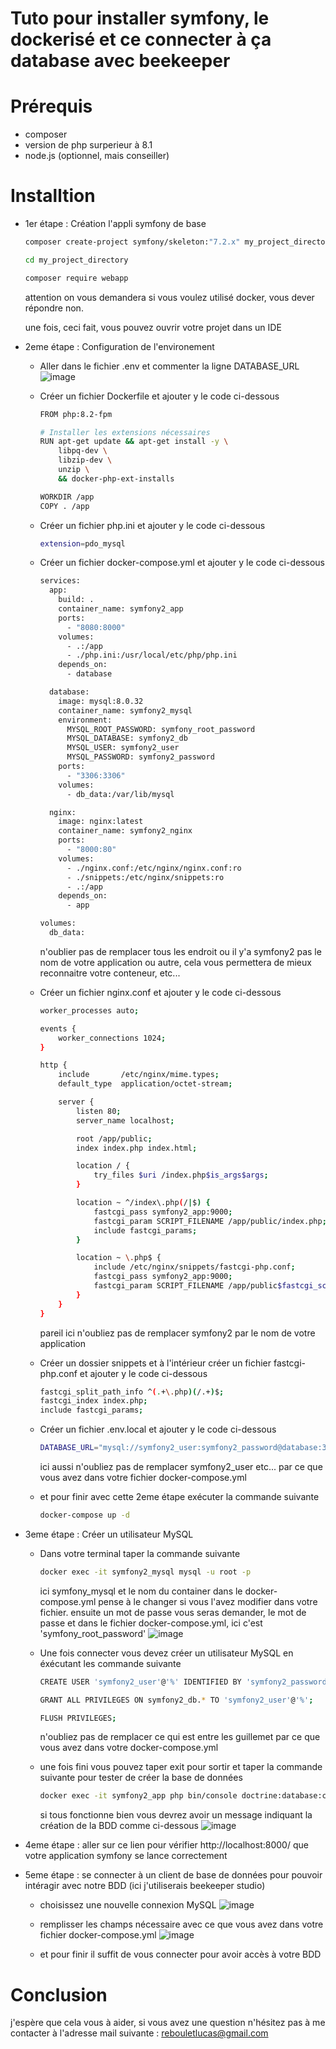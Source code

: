 # Tuto pour installer symfony, le dockerisé et ce connecter à ça database avec beekeeper

# Prérequis
  - composer
  - version de php surperieur à 8.1
  - node.js (optionnel, mais conseiller)

# Installtion

  - 1er étape : Création l'appli symfony de base

    ```bash
    composer create-project symfony/skeleton:"7.2.x" my_project_directory
    ```

    ```bash
    cd my_project_directory
    ```

    ```bash
    composer require webapp
    ```

    attention on vous demandera si vous voulez utilisé docker, vous dever répondre non.

    une fois, ceci fait, vous pouvez ouvrir votre projet dans un IDE

  - 2eme étape : Configuration de l'environement

    - Aller dans le fichier .env et commenter la ligne DATABASE_URL
      ![image](https://github.com/user-attachments/assets/00724a9d-b36c-47c1-96dd-3d3f97b5cf65)
      
    - Créer un fichier Dockerfile et ajouter y le code ci-dessous
      ```bash
      FROM php:8.2-fpm

      # Installer les extensions nécessaires
      RUN apt-get update && apt-get install -y \
          libpq-dev \
          libzip-dev \
          unzip \
          && docker-php-ext-installs
      
      WORKDIR /app
      COPY . /app
      ```

    - Créer un fichier php.ini et ajouter y le code ci-dessous
      ```bash
      extension=pdo_mysql
      ```

    - Créer un fichier docker-compose.yml et ajouter y le code ci-dessous
      ```bash
      services:
        app:
          build: .
          container_name: symfony2_app
          ports:
            - "8080:8000"
          volumes:
            - .:/app
            - ./php.ini:/usr/local/etc/php/php.ini
          depends_on:
            - database
      
        database:
          image: mysql:8.0.32
          container_name: symfony2_mysql
          environment:
            MYSQL_ROOT_PASSWORD: symfony_root_password
            MYSQL_DATABASE: symfony2_db
            MYSQL_USER: symfony2_user
            MYSQL_PASSWORD: symfony2_password
          ports:
            - "3306:3306"
          volumes:
            - db_data:/var/lib/mysql
      
        nginx:
          image: nginx:latest
          container_name: symfony2_nginx
          ports:
            - "8000:80"
          volumes:
            - ./nginx.conf:/etc/nginx/nginx.conf:ro
            - ./snippets:/etc/nginx/snippets:ro 
            - .:/app
          depends_on:
            - app
      
      volumes:
        db_data:
      ```

      n'oublier pas de remplacer tous les endroit ou il y'a symfony2 pas le nom de votre application ou autre, cela vous permettera de mieux reconnaitre votre conteneur, etc...

    - Créer un fichier nginx.conf et ajouter y le code ci-dessous
      ```bash
      worker_processes auto;

      events {
          worker_connections 1024;
      }
      
      http {
          include       /etc/nginx/mime.types;
          default_type  application/octet-stream;

          server {
              listen 80;
              server_name localhost;
      
              root /app/public;
              index index.php index.html;
      
              location / {
                  try_files $uri /index.php$is_args$args;
              }
      
              location ~ ^/index\.php(/|$) {
                  fastcgi_pass symfony2_app:9000;
                  fastcgi_param SCRIPT_FILENAME /app/public/index.php;
                  include fastcgi_params;
              }
      
              location ~ \.php$ {
                  include /etc/nginx/snippets/fastcgi-php.conf;
                  fastcgi_pass symfony2_app:9000;
                  fastcgi_param SCRIPT_FILENAME /app/public$fastcgi_script_name;
              }
          }
      }
      ```

      pareil ici n'oubliez pas de remplacer symfony2 par le nom de votre application

    - Créer un dossier snippets et à l'intérieur créer un fichier fastcgi-php.conf et ajouter y le code ci-dessous
      ```bash
      fastcgi_split_path_info ^(.+\.php)(/.+)$;
      fastcgi_index index.php;
      include fastcgi_params;
      ```

    - Créer un fichier .env.local et ajouter y le code ci-dessous
      ```bash
      DATABASE_URL="mysql://symfony2_user:symfony2_password@database:3306/symfony2_db?serverVersion=8.0.32&charset=utf8mb4"
      ```

      ici aussi n'oubliez pas de remplacer symfony2_user etc... par ce que vous avez dans votre fichier docker-compose.yml

    - et pour finir avec cette 2eme étape exécuter la commande suivante
      ```bash
      docker-compose up -d
      ```

  - 3eme étape : Créer un utilisateur MySQL

    - Dans votre terminal taper la commande suivante
      ```bash
      docker exec -it symfony2_mysql mysql -u root -p
      ```
      ici symfony_mysql et le nom du container dans le docker-compose.yml pense à le changer si vous l'avez modifier dans votre fichier.
      ensuite un mot de passe vous seras demander, le mot de passe et dans le fichier docker-compose.yml, ici c'est 'symfony_root_password'
      ![image](https://github.com/user-attachments/assets/21858610-4657-4f66-b173-562cd00246e8)

    - Une fois connecter vous devez créer un utilisateur MySQL en éxécutant les commande suivante
      ```bash
      CREATE USER 'symfony2_user'@'%' IDENTIFIED BY 'symfony2_password';
      ```
      
      ```bash
      GRANT ALL PRIVILEGES ON symfony2_db.* TO 'symfony2_user'@'%';
      ```
      
      ```bash
      FLUSH PRIVILEGES;
      ```

      n'oubliez pas de remplacer ce qui est entre les guillemet par ce que vous avez dans votre docker-compose.yml
      
    - une fois fini vous pouvez taper exit pour sortir et taper la commande suivante pour tester de créer la base de données
      ```bash
      docker exec -it symfony2_app php bin/console doctrine:database:create
      ```

      si tous fonctionne bien vous devrez avoir un message indiquant la création de la BDD comme ci-dessous
      ![image](https://github.com/user-attachments/assets/5e983a4a-e530-4415-b6d0-2343a827612e)

  - 4eme étape : aller sur ce lien pour vérifier http://localhost:8000/ que votre application symfony se lance correctement

  - 5eme étape : se connecter à un client de base de données pour pouvoir intéragir avec notre BDD (ici j'utiliserais beekeeper studio)

    - choisissez une nouvelle connexion MySQL
      ![image](https://github.com/user-attachments/assets/830e79a0-a574-4c53-a9b0-3440ed34dfd6)

    - remplisser les champs nécessaire avec ce que vous avez dans votre fichier docker-compose.yml
      ![image](https://github.com/user-attachments/assets/83494c05-023a-44af-910f-3c06aa0c3deb)

    - et pour finir il suffit de vous connecter pour avoir accès à votre BDD
   
  # Conclusion

  j'espère que cela vous à aider, si vous avez une question n'hésitez pas à me contacter à l'adresse mail suivante : rebouletlucas@gmail.com
